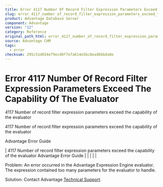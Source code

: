```yaml
---
title: Error 4117 Number Of Record Filter Expression Parameters Exceed The Capability Of The Evaluator
slug: error_4117_number_of_record_filter_expression_parameters_exceed_the_capability_of_the_evaluator
product: Advantage Database Server
component: Advantage
version: "12"
category: Reference
original_path_html: error_4117_number_of_record_filter_expression_parameters_exceed_the_capability_of_the_evaluator.htm
source: Advantage CHM
tags:
  - error
checksum: 295c51d654ef9ecd0f7e7a614e5bc8ead6bbda8e
---
```


# Error 4117 Number Of Record Filter Expression Parameters Exceed The Capability Of The Evaluator

4117 Number of record filter expression parameters exceed the capability of the evaluator

4117 Number of record filter expression parameters exceed the capability of the evaluator

Advantage Error Guide

| 4117 Number of record filter expression parameters exceed the capability of the evaluator  Advantage Error Guide |  |  |  |  |

Problem: An error occurred in the Advantage Expression Engine evaluator. The expression contained too many parameters for the evaluator to handle.

Solution: Contact Advantage [Technical Support](master_technical_support_u_s__and_canada.md).
